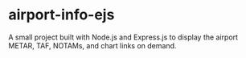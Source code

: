 # airport-info-ejs
A small project built with Node.js and Express.js to display the airport METAR, TAF, NOTAMs, and chart links on demand.
